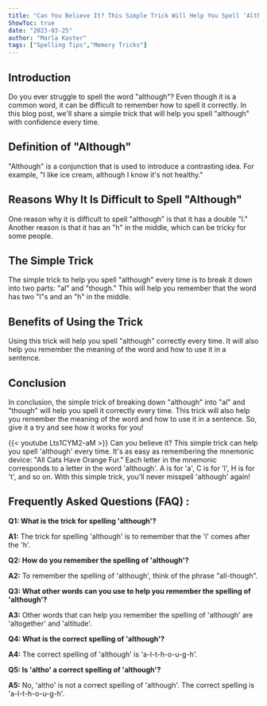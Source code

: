 ```yaml
---
title: "Can You Believe It? This Simple Trick Will Help You Spell 'Although' Every Time!"
ShowToc: true 
date: "2023-03-25"
author: "Marla Kaster" 
tags: ["Spelling Tips","Memory Tricks"]
---
```

## Introduction

Do you ever struggle to spell the word "although"? Even though it is a common word, it can be difficult to remember how to spell it correctly. In this blog post, we'll share a simple trick that will help you spell "although" with confidence every time. 

## Definition of "Although"

"Although" is a conjunction that is used to introduce a contrasting idea. For example, "I like ice cream, although I know it's not healthy." 

## Reasons Why It Is Difficult to Spell "Although"

One reason why it is difficult to spell "although" is that it has a double "l." Another reason is that it has an "h" in the middle, which can be tricky for some people. 

## The Simple Trick

The simple trick to help you spell "although" every time is to break it down into two parts: "al" and "though." This will help you remember that the word has two "l"s and an "h" in the middle. 

## Benefits of Using the Trick

Using this trick will help you spell "although" correctly every time. It will also help you remember the meaning of the word and how to use it in a sentence. 

## Conclusion

In conclusion, the simple trick of breaking down "although" into "al" and "though" will help you spell it correctly every time. This trick will also help you remember the meaning of the word and how to use it in a sentence. So, give it a try and see how it works for you!

{{< youtube Lts1CYM2-aM >}} 
Can you believe it? This simple trick can help you spell 'although' every time. It's as easy as remembering the mnemonic device: "All Cats Have Orange Fur." Each letter in the mnemonic corresponds to a letter in the word 'although'. A is for 'a', C is for 'l', H is for 't', and so on. With this simple trick, you'll never misspell 'although' again!

## Frequently Asked Questions (FAQ) :
**Q1: What is the trick for spelling 'although'?**

**A1:** The trick for spelling 'although' is to remember that the 'l' comes after the 'h'.

**Q2: How do you remember the spelling of 'although'?**

**A2:** To remember the spelling of 'although', think of the phrase "all-though".

**Q3: What other words can you use to help you remember the spelling of 'although'?**

**A3:** Other words that can help you remember the spelling of 'although' are 'altogether' and 'altitude'.

**Q4: What is the correct spelling of 'although'?**

**A4:** The correct spelling of 'although' is 'a-l-t-h-o-u-g-h'.

**Q5: Is 'altho' a correct spelling of 'although'?**

**A5:** No, 'altho' is not a correct spelling of 'although'. The correct spelling is 'a-l-t-h-o-u-g-h'.





